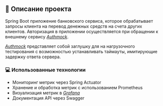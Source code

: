 ## :green_book: Описание проекта

Spring Boot приложение банковского сервиса, которое обрабатывает запросы клиента на перевод денежных средств на счета других клиентов. Авторизация в приложении осуществляется при обращении к внешнему сервису <a target="_blank" href="https://github.com/YuliaOrl/authmock">*Authmock*</a>.

<a target="_blank" href="https://github.com/YuliaOrl/authmock">*Authmock*</a> представляет собой заглушку для на нагрузочного тестирования с возможностью устанавливать таймауты, имитирующие задержку ответа сервера.

### :computer: Использованные технологии

- Мониторинг метрик через Spring Actuator
- Хранение и обработка метрик с использованием Prometheus
- Визуализация метрик в <a target="_blank" href="https://github.com/YuliaOrl/standartmock/blob/master/Metrics_Prometheus_Grafana_StandartMock.jpg/">*Grafana*</a>
- Документация API через Swagger